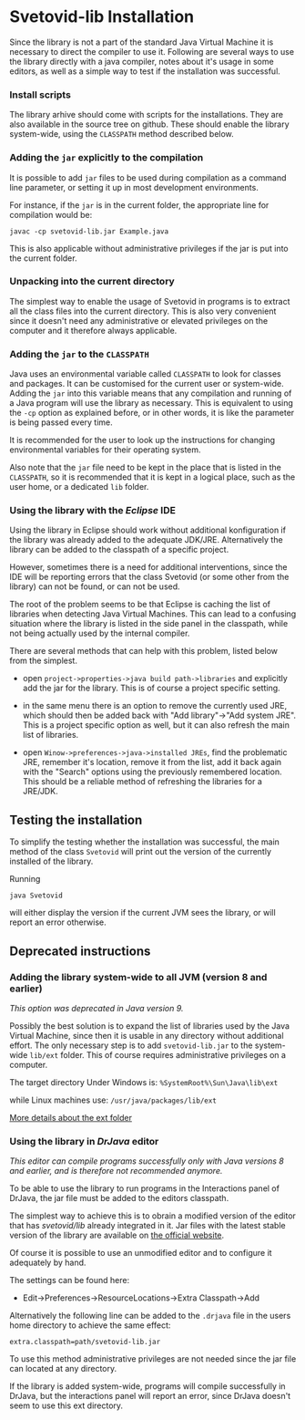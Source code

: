 # Svetovid-lib Installation

Since the library is not a part of the standard Java Virtual Machine
it is necessary to direct the compiler to use it. Following are
several ways to use the library directly with a java compiler, notes
about it's usage in some editors, as well as a simple way to test if
the installation was successful.

### Install scripts

The library arhive should come with scripts for the installations.
They are also available in the source tree on github. These should
enable the library system-wide, using the `CLASSPATH` method described
below.

### Adding the `jar` explicitly to the compilation

It is possible to add `jar` files to be used during compilation as a
command line parameter, or setting it up in most development
environments.

For instance, if the `jar` is in the current folder, the appropriate
line for compilation would be:

`javac -cp svetovid-lib.jar Example.java`

This is also applicable without administrative privileges if the jar
is put into the current folder.


### Unpacking into the current directory

The simplest way to enable the usage of Svetovid in programs is to
extract all the class files into the current directory. This is also
very convenient since it doesn't need any administrative or elevated
privileges on the computer and it therefore always applicable.


### Adding the `jar` to the `CLASSPATH`

Java uses an environmental variable called `CLASSPATH` to look for
classes and packages. It can be customised for the current user or
system-wide. Adding the `jar` into this variable means that any
compilation and running of a Java program will use the library as
necessary. This is equivalent to using the `-cp` option as explained
before, or in other words, it is like the parameter is being passed
every time.

It is recommended for the user to look up the instructions for
changing environmental variables for their operating system.

Also note that the `jar` file need to be kept in the place that is
listed in the `CLASSPATH`, so it is recommended that it is kept in a
logical place, such as the user home, or a dedicated `lib` folder.


### Using the library with the *Eclipse* IDE

Using the library in Eclipse should work without additional
konfiguration if the library was already added to the adequate
JDK/JRE. Alternatively the library can be added to the classpath of a
specific project.

However, sometimes there is a need for additional interventions, since
the IDE will be reporting errors that the class Svetovid (or some
other from the library) can not be found, or can not be used.

The root of the problem seems to be that Eclipse is caching the list
of libraries when detecting Java Virtual Machines. This can lead to a
confusing situation where the library is listed in the side panel in
the classpath, while not being actually used by the internal compiler.

There are several methods that can help with this problem, listed
below from the simplest.

- open `project->properties->java build path->libraries` and
explicitly add the jar for the library. This is of course a project
specific setting.

- in the same menu there is an option to remove the currently used JRE,
which should then be added back with "Add library"->"Add system JRE".
This is a project specific option as well, but it can also refresh
the main list of libraries.

- open `Winow->preferences->java->installed JREs`, find the
problematic JRE, remember it's location, remove it from the list, add
it back again with the "Search" options using the previously
remembered location. This should be a reliable method of refreshing
the libraries for a JRE/JDK.


## Testing the installation

To simplify the testing whether the installation was successful, the
main method of the class `Svetovid` will print out the version of
the currently installed of the library. 

Running

`java Svetovid`

will either display the version if the current JVM sees the library,
or will report an error otherwise.

## Deprecated instructions

### Adding the library system-wide to all JVM (version 8 and earlier)

*This option was deprecated in Java version 9.*

Possibly the best solution is to expand the list of libraries used by
the Java Virtual Machine, since then it is usable in any directory
without additional effort. The only necessary step is to add
`svetovid-lib.jar` to the system-wide `lib/ext` folder. This of course
requires administrative privileges on a computer.

The target directory Under Windows is:
 `%SystemRoot%\Sun\Java\lib\ext`

while Linux machines use:
  `/usr/java/packages/lib/ext`

[More details about the ext folder](http://docs.oracle.com/javase/tutorial/ext/basics/install.html)



### Using the library in *DrJava* editor

*This editor can compile programs successfully only with Java versions
8 and earlier, and is therefore not recommended anymore.*

To be able to use the library to run programs in the Interactions
panel of DrJava, the jar file must be added to the editors classpath.

The simplest way to achieve this is to obrain a modified version of
the editor that has *svetovid/lib* already integrated in it. Jar
files with the latest stable version of the library are available
on [the official website](http://svetovid.org/lib).

Of course it is possible to use an unmodified editor and to configure
it adequately by hand.

The settings can be found here:

 - Edit->Preferences->ResourceLocations->Extra Classpath->Add

Alternatively the following line can be added to the `.drjava` file in the
users home directory to achieve the same effect:

 ```
 extra.classpath=path/svetovid-lib.jar
 ```

To use this method administrative privileges are not needed since the
jar file can located at any directory.

If the library is added system-wide, programs will compile
successfully in DrJava, but the interactions panel will report an
error, since DrJava doesn't seem to use this ext directory.
